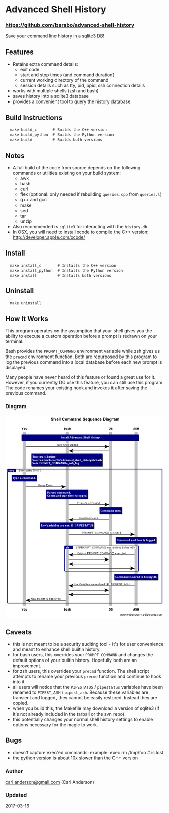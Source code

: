 # Advanced Shell History
### https://github.com/barabo/advanced-shell-history

Save your command line history in a sqlite3 DB!

## Features
  * Retains extra command details:
    * exit code
    * start and stop times (and command duration)
    * current working directory of the command
    * session details such as tty, pid, ppid, ssh connection details
  * works with multiple shells (zsh and bash)
  * saves history into a sqlite3 database
  * provides a convenient tool to query the history database.

## Build Instructions
```
  make build_c       # Builds the C++ version
  make build_python  # Builds the Python version
  make build         # Builds both versions
```

## Notes
  * A full build of the code from source depends on the following commands
    or utilities existing on your build system:
      - awk
      - bash
      - curl
      - flex (optional: only needed if rebuilding `queries.cpp` from `queries.l`)
      - g++ and gcc
      - make
      - sed
      - tar
      - unzip
  * Also recommended is `sqlite3` for interacting with the `history.db`.
  * In OSX, you will need to install xcode to compile the C++ version:
      http://developer.apple.com/xcode/

## Install
```{sh}
  make install_c       # Installs the C++ version
  make install_python  # Installs the Python version
  make install         # Installs both versions
```

## Uninstall
```
  make uninstall
```

## How It Works
This program operates on the assumption that your shell gives you the ability
to execute a custom operation before a prompt is redrawn on your terminal.

Bash provides the `PROMPT_COMMAND` environment variable while zsh gives us the
`precmd` environment function.  Both are repurposed by this program to log the
previous command into a local database before each new prompt is displayed.

Many people have never heard of this feature or found a great use for it.
However, if you currently DO use this feature, you can still use this program.
The code renames your existing hook and invokes it after saving the previous
command.

### Diagram
![Command Process Diagram](https://raw.githubusercontent.com/barabo/advanced-shell-history/master/docs/diagram.png)

## Caveats
  * this is not meant to be a security auditing tool - it's for user
    convenience and meant to enhance shell builtin history.
  * for bash users, this overrides your `PROMPT_COMMAND` and changes the 
    default options of your builtin history.  Hopefully both are an 
    improvement.
  * for zsh users, this overrides your `precmd` function.  The shell script
    attempts to rename your previous `precmd` function and continue to hook
    into it.
  * all users will notice that the `PIPESTATUS` / `pipestatus` variables have
    been renamed to `PIPEST_ASH` / `pipest_ash`.  Because these variables are transient
    and logged, they cannot be easily restored.  Instead they are copied.
  * when you build this, the Makefile may download a version of sqlite3
    (if it's not already included in the tarball or the svn repo).
  * this potentially changes your normal shell history settings to enable
    options necessary for the magic to work.

## Bugs
  * doesn't capture exec'ed commands: example: exec rm /tmp/foo # is lost
  * the python version is about 10x slower than the C++ version

### Author
carl.anderson@gmail.com (Carl Anderson)

### Updated
2017-03-16
